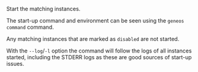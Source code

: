 Start the matching instances.

The start-up command and environment can be seen using the `geneos command` command.

Any matching instances that are marked as `disabled` are not started.

With the `--log`/`-l` option the command will follow the logs of all instances started, including the STDERR logs as these are good sources of start-up issues.
